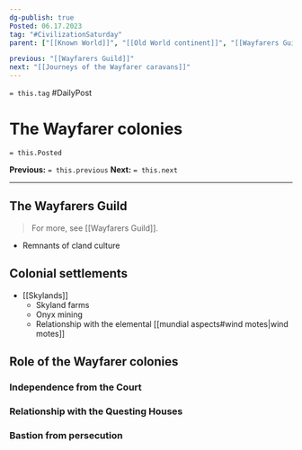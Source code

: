 ```yaml
---
dg-publish: true
Posted: 06.17.2023
tag: "#CivilizationSaturday"
parent: ["[[Known World]]", "[[Old World continent]]", "[[Wayfarers Guild]]", "[[Decline of cland culture]]", "[[Republic]]"]

previous: "[[Wayfarers Guild]]"
next: "[[Journeys of the Wayfarer caravans]]"
---
```

`= this.tag` #DailyPost 
# The Wayfarer colonies
`= this.Posted`

**Previous:** `= this.previous`
**Next:** `= this.next`

---

## The Wayfarers Guild

> For more, see [[Wayfarers Guild]].

- Remnants of cland culture

## Colonial settlements

- [[Skylands]]
    - Skyland farms
    - Onyx mining
    - Relationship with the elemental [[mundial aspects#wind motes|wind motes]]

## Role of the Wayfarer colonies

### Independence from the Court

### Relationship with the Questing Houses

### Bastion from persecution

